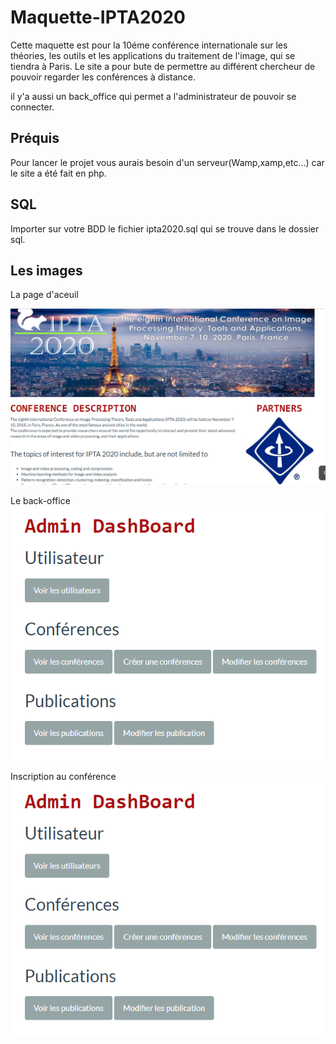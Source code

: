 # Maquette-IPTA2020

Cette maquette est pour la 10éme conférence internationale sur les théories, les outils et les applications du traitement de l'image, qui se tiendra à Paris.
Le site a pour bute de permettre au différent chercheur de pouvoir regarder les conférences à distance.

il y'a aussi un back_office qui permet a l'administrateur de pouvoir se connecter.

## Préquis

Pour lancer le projet vous aurais besoin d'un serveur(Wamp,xamp,etc...) car le site a été fait en php.


## SQL

Importer sur votre BDD le fichier ipta2020.sql qui se trouve dans le dossier sql.

## Les images
La page d'aceuil

![Screenshot](img/img1.png)

Le back-office
![Screenshot](img/img2.png)

Inscription au conférence
![Screenshot](img/img2.png)